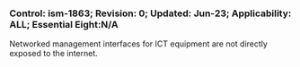 ### Control: ism-1863; Revision: 0; Updated: Jun-23; Applicability: ALL; Essential Eight:N/A
<p>Networked management interfaces for ICT equipment are not directly exposed to the internet.</p>